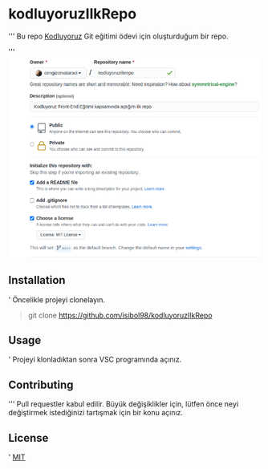 # kodluyoruzIlkRepo
''' Bu repo [Kodluyoruz](https://www.kodluyoruz.org/) Git eğitimi ödevi için oluşturduğum bir repo. 

''' ![Resim](https://github.com/Kodluyoruz/taskforce/raw/main/git/odev1/figures/github.png) 

## Installation
' Öncelikle projeyi clonelayın.
> git clone https://github.com/isibol98/kodluyoruzIlkRepo 

## Usage 
' Projeyi klonladıktan sonra VSC programında açınız.

## Contributing
''' Pull requestler kabul edilir. Büyük değişiklikler için, lütfen önce neyi değiştirmek istediğinizi tartışmak için bir konu açınız.

## License 
' [MIT](https://github.com/isibol98/kodluyoruzIlkRepo/blob/main/LICENSE)
